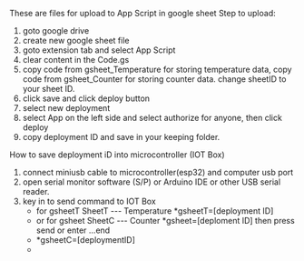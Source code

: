 These are files for upload to App Script in google sheet
Step to upload:
1. goto google drive
2. create new google sheet file
3. goto extension tab and select App Script
4. clear content in the Code.gs
5. copy code from gsheet_Temperature for storing temperature data,
   copy code from gsheet_Counter for storing counter data.
   change sheetID to your sheet ID.
7. click save and click deploy button
8. select new deployment
9. select App on the left side and select authorize for anyone, then click deploy
10. copy deployment ID and save in your keeping folder.

How to save deployment iD into microcontroller (IOT Box)
1. connect miniusb cable to microcontroller(esp32) and computer usb port
2. open serial monitor software (S/P) or Arduino IDE or other USB serial reader.
3. key in to send command to IOT Box
   - for gsheetT SheetT --- Temperature
   *gsheetT=[deployment ID]     
   - or for gsheet SheetC --- Counter
   *gsheet=[deploment ID]
    then press send or enter
...end
   - *gsheetC=[deploymentID]
   - 
